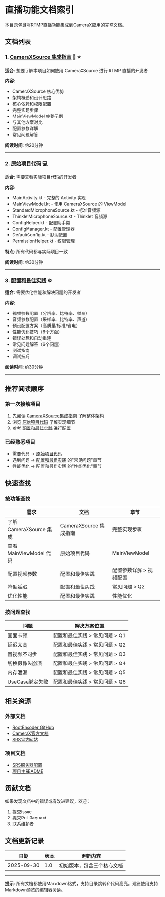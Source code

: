 # 直播功能文档索引

本目录包含将RTMP直播功能集成到CameraX应用的完整文档。

## 文档列表

### 1. [CameraXSource 集成指南](./CameraXSource_Integration_Guide.md) 🎯 ⭐

**适合**: 想要了解本项目如何使用 CameraXSource 进行 RTMP 直播的开发者

**内容**:
- CameraXSource 核心优势
- 架构概述和设计思路
- 核心依赖和权限配置
- 完整实现步骤
- MainViewModel 完整示例
- 与其他方案对比
- 配置参数详解
- 常见问题解答

**阅读时间**: 约20分钟

---

### 2. [原始项目代码](./Original_Project_Code.md) 💻

**适合**: 需要查看实际项目代码的开发者

**内容**:
- MainActivity.kt - 完整的 Activity 实现
- MainViewModel.kt - 使用 CameraXSource 的 ViewModel
- StandardMicrophoneSource.kt - 标准音频源
- ThinkletMicrophoneSource.kt - Thinklet 音频源
- ConfigHelper.kt - 配置助手类
- ConfigManager.kt - 配置管理器
- DefaultConfig.kt - 默认配置
- PermissionHelper.kt - 权限管理

**特点**: 所有代码都与实际项目一致

**阅读时间**: 约30分钟

---

### 3. [配置和最佳实践](./Streaming_Best_Practices.md) ⚙️

**适合**: 需要优化性能和解决问题的开发者

**内容**:
- 视频参数配置（分辨率、比特率、帧率）
- 音频参数配置（采样率、比特率、声道）
- 预设配置方案（高质量/标准/省电）
- 性能优化技巧（6个方面）
- 错误处理和自动重连
- 常见问题解答（6个问题）
- 测试指南
- 调试技巧

**阅读时间**: 约30分钟

---

## 推荐阅读顺序

### 第一次接触项目

1. 先阅读 [CameraXSource集成指南](./CameraXSource_Integration_Guide.md) 了解整体架构
2. 浏览 [原始项目代码](./Original_Project_Code.md) 了解实现细节
3. 参考 [配置和最佳实践](./Streaming_Best_Practices.md) 进行配置

### 已经熟悉项目

- 需要代码 → [原始项目代码](./Original_Project_Code.md)
- 遇到问题 → [配置和最佳实践](./Streaming_Best_Practices.md) 的"常见问题"章节
- 性能优化 → [配置和最佳实践](./Streaming_Best_Practices.md) 的"性能优化"章节

## 快速查找

### 按功能查找

| 需求 | 文档 | 章节 |
|------|------|------|
| 了解 CameraXSource 集成 | CameraXSource 集成指南 | 完整实现步骤 |
| 查看 MainViewModel 代码 | 原始项目代码 | MainViewModel |
| 配置视频参数 | 配置和最佳实践 | 配置参数详解 > 视频配置 |
| 降低延迟 | 配置和最佳实践 | 常见问题 > Q2 |
| 优化性能 | 配置和最佳实践 | 性能优化 |

### 按问题查找

| 问题 | 解决方案位置 |
|------|------------|
| 画面卡顿 | 配置和最佳实践 > 常见问题 > Q1 |
| 延迟太高 | 配置和最佳实践 > 常见问题 > Q2 |
| 音视频不同步 | 配置和最佳实践 > 常见问题 > Q3 |
| 切换摄像头崩溃 | 配置和最佳实践 > 常见问题 > Q4 |
| 内存泄漏 | 配置和最佳实践 > 常见问题 > Q5 |
| UseCase绑定失败 | 配置和最佳实践 > 常见问题 > Q6 |

## 相关资源

### 外部文档

- [RootEncoder GitHub](https://github.com/pedroSG94/RootEncoder)
- [CameraX官方文档](https://developer.android.com/training/camerax)
- [SRS官方网站](https://ossrs.io)

### 项目文档

- [SRS服务器配置](../streaming/README-streaming.md)
- [项目主README](../README_CN.md)

## 贡献文档

如果发现文档中的错误或有改进建议，欢迎：

1. 提交Issue
2. 提交Pull Request
3. 联系维护者

## 文档更新记录

| 日期 | 版本 | 更新内容 |
|------|------|---------|
| 2025-09-30 | 1.0 | 初始版本，包含三个核心文档 |

---

**提示**: 所有文档都使用Markdown格式，支持目录跳转和代码高亮。建议使用支持Markdown预览的编辑器阅读。

